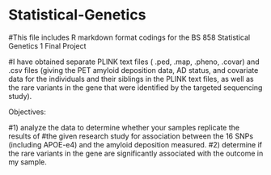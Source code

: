 # Statistical-Genetics

#This file includes R markdown format codings for the BS 858 Statistical Genetics 1 Final Project


#I have obtained separate PLINK text files ( .ped, .map, .pheno, .covar) and .csv files (giving the PET amyloid deposition data, AD status, and
covariate data for the individuals and their siblings in the PLINK text files, as well as the rare variants in the gene that were
identified by the targeted sequencing study). 

Objectives: 

#1) analyze the data to determine whether your samples replicate the results of
#the given research study for association between the 16 SNPs (including APOE-e4) and the amyloid deposition measured.
#2) determine if the rare variants in the gene are significantly associated with the outcome in my sample. 

